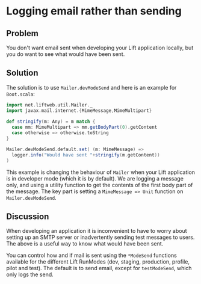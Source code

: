 Logging email rather than sending
========================

Problem
-------
You don't want email sent when developing your Lift application locally, but you do want to see what would have been sent. 


Solution
--------

The solution is to use `Mailer.devModeSend` and here is an example for `Boot.scala`: 

```scala
import net.liftweb.util.Mailer._
import javax.mail.internet.{MimeMessage,MimeMultipart}
  
def stringify(m: Any) = m match {
  case mm: MimeMultipart => mm.getBodyPart(0).getContent
  case otherwise => otherwise.toString
}

Mailer.devModeSend.default.set( (m: MimeMessage) => 
  logger.info("Would have sent "+stringify(m.getContent))
)
```

This example is changing the behaviour of `Mailer` when your Lift application is in developer mode (which it is by default).  We are logging a message only, and using a utility function to get the contents of the first body part of the message.  The key part is setting a `MimeMessage => Unit` function on `Mailer.devModeSend`.

Discussion
----------

When developing an application it is inconvenient to have  to worry about setting up an SMTP server or inadvertently sending test messages to users.
The above is a useful way to know what would have been sent.

You can control how and if mail is sent using the `*ModeSend` functions available for the different Lift RunModes (dev, staging, production, profile, pilot and test). The default is to send email, except for `testModeSend`, which only logs the send. 



    

